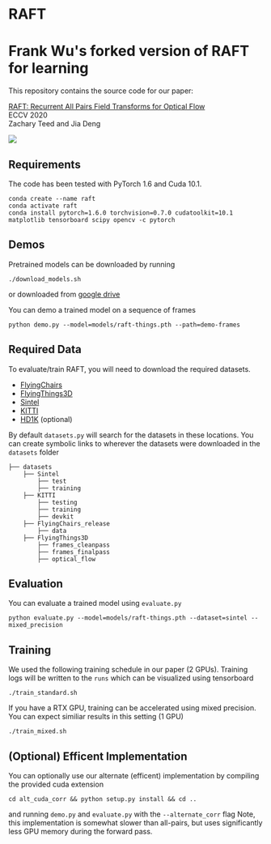 # RAFT
# Frank Wu's forked version of RAFT for learning
This repository contains the source code for our paper:

[RAFT: Recurrent All Pairs Field Transforms for Optical Flow](https://arxiv.org/pdf/2003.12039.pdf)<br/>
ECCV 2020 <br/>
Zachary Teed and Jia Deng<br/>

<img src="RAFT.png">

## Requirements
The code has been tested with PyTorch 1.6 and Cuda 10.1.
```Shell
conda create --name raft
conda activate raft
conda install pytorch=1.6.0 torchvision=0.7.0 cudatoolkit=10.1 matplotlib tensorboard scipy opencv -c pytorch
```

## Demos
Pretrained models can be downloaded by running
```Shell
./download_models.sh
```
or downloaded from [google drive](https://drive.google.com/drive/folders/1sWDsfuZ3Up38EUQt7-JDTT1HcGHuJgvT?usp=sharing)

You can demo a trained model on a sequence of frames
```Shell
python demo.py --model=models/raft-things.pth --path=demo-frames
```

## Required Data
To evaluate/train RAFT, you will need to download the required datasets. 
* [FlyingChairs](https://lmb.informatik.uni-freiburg.de/resources/datasets/FlyingChairs.en.html#flyingchairs)
* [FlyingThings3D](https://lmb.informatik.uni-freiburg.de/resources/datasets/SceneFlowDatasets.en.html)
* [Sintel](http://sintel.is.tue.mpg.de/)
* [KITTI](http://www.cvlibs.net/datasets/kitti/eval_scene_flow.php?benchmark=flow)
* [HD1K](http://hci-benchmark.iwr.uni-heidelberg.de/) (optional)


By default `datasets.py` will search for the datasets in these locations. You can create symbolic links to wherever the datasets were downloaded in the `datasets` folder

```Shell
├── datasets
    ├── Sintel
        ├── test
        ├── training
    ├── KITTI
        ├── testing
        ├── training
        ├── devkit
    ├── FlyingChairs_release
        ├── data
    ├── FlyingThings3D
        ├── frames_cleanpass
        ├── frames_finalpass
        ├── optical_flow
```

## Evaluation
You can evaluate a trained model using `evaluate.py`
```Shell
python evaluate.py --model=models/raft-things.pth --dataset=sintel --mixed_precision
```

## Training
We used the following training schedule in our paper (2 GPUs). Training logs will be written to the `runs` which can be visualized using tensorboard
```Shell
./train_standard.sh
```

If you have a RTX GPU, training can be accelerated using mixed precision. You can expect similiar results in this setting (1 GPU)
```Shell
./train_mixed.sh
```

## (Optional) Efficent Implementation
You can optionally use our alternate (efficent) implementation by compiling the provided cuda extension
```Shell
cd alt_cuda_corr && python setup.py install && cd ..
```
and running `demo.py` and `evaluate.py` with the `--alternate_corr` flag Note, this implementation is somewhat slower than all-pairs, but uses significantly less GPU memory during the forward pass.
